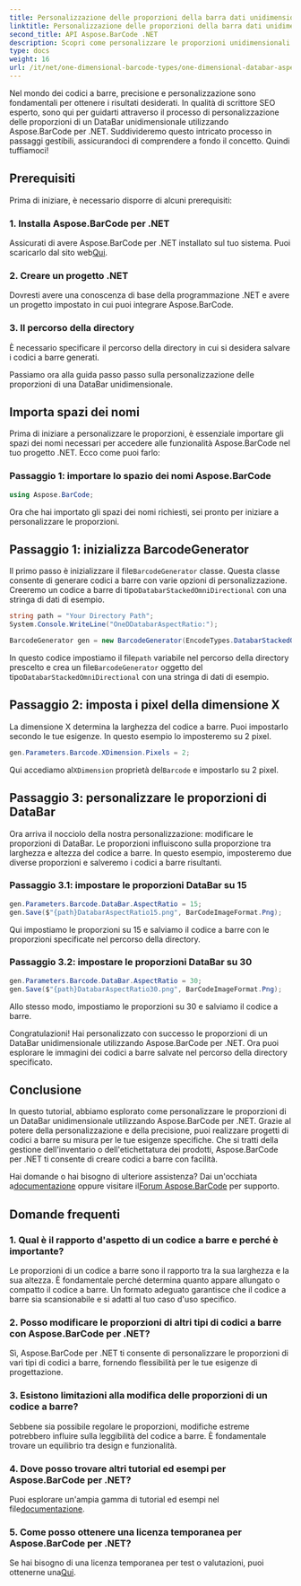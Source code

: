 ```yaml
---
title: Personalizzazione delle proporzioni della barra dati unidimensionale
linktitle: Personalizzazione delle proporzioni della barra dati unidimensionale
second_title: API Aspose.BarCode .NET
description: Scopri come personalizzare le proporzioni unidimensionali di DataBar in .NET utilizzando Aspose.BarCode. Migliora la precisione e il design dei codici a barre.
type: docs
weight: 16
url: /it/net/one-dimensional-barcode-types/one-dimensional-databar-aspect-ratio-customization/
---
```


Nel mondo dei codici a barre, precisione e personalizzazione sono fondamentali per ottenere i risultati desiderati. In qualità di scrittore SEO esperto, sono qui per guidarti attraverso il processo di personalizzazione delle proporzioni di un DataBar unidimensionale utilizzando Aspose.BarCode per .NET. Suddivideremo questo intricato processo in passaggi gestibili, assicurandoci di comprendere a fondo il concetto. Quindi tuffiamoci!

## Prerequisiti

Prima di iniziare, è necessario disporre di alcuni prerequisiti:

### 1. Installa Aspose.BarCode per .NET

 Assicurati di avere Aspose.BarCode per .NET installato sul tuo sistema. Puoi scaricarlo dal sito web[Qui](https://releases.aspose.com/barcode/net/).

### 2. Creare un progetto .NET

Dovresti avere una conoscenza di base della programmazione .NET e avere un progetto impostato in cui puoi integrare Aspose.BarCode.

### 3. Il percorso della directory

È necessario specificare il percorso della directory in cui si desidera salvare i codici a barre generati.

Passiamo ora alla guida passo passo sulla personalizzazione delle proporzioni di una DataBar unidimensionale.

## Importa spazi dei nomi

Prima di iniziare a personalizzare le proporzioni, è essenziale importare gli spazi dei nomi necessari per accedere alle funzionalità Aspose.BarCode nel tuo progetto .NET. Ecco come puoi farlo:

### Passaggio 1: importare lo spazio dei nomi Aspose.BarCode

```csharp
using Aspose.BarCode;
```

Ora che hai importato gli spazi dei nomi richiesti, sei pronto per iniziare a personalizzare le proporzioni.

## Passaggio 1: inizializza BarcodeGenerator

 Il primo passo è inizializzare il file`BarcodeGenerator` classe. Questa classe consente di generare codici a barre con varie opzioni di personalizzazione. Creeremo un codice a barre di tipo`DatabarStackedOmniDirectional` con una stringa di dati di esempio.

```csharp
string path = "Your Directory Path";
System.Console.WriteLine("OneDDatabarAspectRatio:");

BarcodeGenerator gen = new BarcodeGenerator(EncodeTypes.DatabarStackedOmniDirectional, "(01)12345678901231");
```

 In questo codice impostiamo il file`path` variabile nel percorso della directory prescelto e crea un file`BarcodeGenerator` oggetto del tipo`DatabarStackedOmniDirectional` con una stringa di dati di esempio.

## Passaggio 2: imposta i pixel della dimensione X

La dimensione X determina la larghezza del codice a barre. Puoi impostarlo secondo le tue esigenze. In questo esempio lo imposteremo su 2 pixel.

```csharp
gen.Parameters.Barcode.XDimension.Pixels = 2;
```

 Qui accediamo al`XDimension` proprietà del`Barcode` e impostarlo su 2 pixel.

## Passaggio 3: personalizzare le proporzioni di DataBar

Ora arriva il nocciolo della nostra personalizzazione: modificare le proporzioni di DataBar. Le proporzioni influiscono sulla proporzione tra larghezza e altezza del codice a barre. In questo esempio, imposteremo due diverse proporzioni e salveremo i codici a barre risultanti.

### Passaggio 3.1: impostare le proporzioni DataBar su 15

```csharp
gen.Parameters.Barcode.DataBar.AspectRatio = 15;
gen.Save($"{path}DatabarAspectRatio15.png", BarCodeImageFormat.Png);
```

Qui impostiamo le proporzioni su 15 e salviamo il codice a barre con le proporzioni specificate nel percorso della directory.

### Passaggio 3.2: impostare le proporzioni DataBar su 30

```csharp
gen.Parameters.Barcode.DataBar.AspectRatio = 30;
gen.Save($"{path}DatabarAspectRatio30.png", BarCodeImageFormat.Png);
```

Allo stesso modo, impostiamo le proporzioni su 30 e salviamo il codice a barre.

Congratulazioni! Hai personalizzato con successo le proporzioni di un DataBar unidimensionale utilizzando Aspose.BarCode per .NET. Ora puoi esplorare le immagini dei codici a barre salvate nel percorso della directory specificato.

## Conclusione

In questo tutorial, abbiamo esplorato come personalizzare le proporzioni di un DataBar unidimensionale utilizzando Aspose.BarCode per .NET. Grazie al potere della personalizzazione e della precisione, puoi realizzare progetti di codici a barre su misura per le tue esigenze specifiche. Che si tratti della gestione dell'inventario o dell'etichettatura dei prodotti, Aspose.BarCode per .NET ti consente di creare codici a barre con facilità.

 Hai domande o hai bisogno di ulteriore assistenza? Dai un'occhiata a[documentazione](https://reference.aspose.com/barcode/net/) oppure visitare il[Forum Aspose.BarCode](https://forum.aspose.com/c/barcode/13) per supporto.

## Domande frequenti

### 1. Qual è il rapporto d'aspetto di un codice a barre e perché è importante?

Le proporzioni di un codice a barre sono il rapporto tra la sua larghezza e la sua altezza. È fondamentale perché determina quanto appare allungato o compatto il codice a barre. Un formato adeguato garantisce che il codice a barre sia scansionabile e si adatti al tuo caso d'uso specifico.

### 2. Posso modificare le proporzioni di altri tipi di codici a barre con Aspose.BarCode per .NET?

Sì, Aspose.BarCode per .NET ti consente di personalizzare le proporzioni di vari tipi di codici a barre, fornendo flessibilità per le tue esigenze di progettazione.

### 3. Esistono limitazioni alla modifica delle proporzioni di un codice a barre?

Sebbene sia possibile regolare le proporzioni, modifiche estreme potrebbero influire sulla leggibilità del codice a barre. È fondamentale trovare un equilibrio tra design e funzionalità.

### 4. Dove posso trovare altri tutorial ed esempi per Aspose.BarCode per .NET?

 Puoi esplorare un'ampia gamma di tutorial ed esempi nel file[documentazione](https://reference.aspose.com/barcode/net/).

### 5. Come posso ottenere una licenza temporanea per Aspose.BarCode per .NET?

 Se hai bisogno di una licenza temporanea per test o valutazioni, puoi ottenerne una[Qui](https://purchase.aspose.com/temporary-license/).


